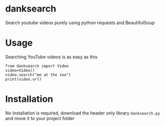 # danksearch
Search youtube videos purely using python requests and BeautifulSoup

# Usage
Searching YouTube videos is as easy as this

    from danksearch import Video
    video=Video()
    video.search("me at the zoo")
    print(video.url)
    
# Installation
No installation is required, download the header only library `danksearch.py` and move it to your project folder
